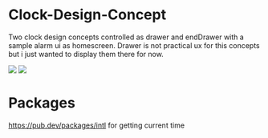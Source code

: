 # Clock-Design-Concept

Two clock design concepts controlled as drawer and endDrawer with a sample alarm ui as homescreen. Drawer is not practical ux for this concepts but i just wanted to display them there for now.

![](https://media.giphy.com/media/SZaZVTmsaTIP9eoU2J/giphy.gif)
![](https://media.giphy.com/media/elyXgpfSY5n9se0kKn/giphy.gif)

# Packages

https://pub.dev/packages/intl for getting current time

